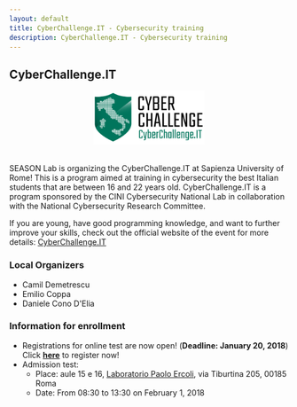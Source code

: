```yaml
---
layout: default
title: CyberChallenge.IT - Cybersecurity training
description: CyberChallenge.IT - Cybersecurity training
---
```


## CyberChallenge.IT

<div style="text-align: center;"><img src="assets/img/cyberchallengeit.png" alt="Drawing" style="width: 200px;" alt="CyberChallenge.IT"/></div><br/>

SEASON Lab is organizing the CyberChallenge.IT at Sapienza University of Rome! This is a program aimed at training in cybersecurity the best Italian students that are between 16 and 22 years old. CyberChallenge.IT is a program sponsored by the CINI Cybersecurity National Lab in collaboration with the National Cybersecurity Research Committee. 

If you are young, have good programming knowledge, and want to further improve your skills, check out the official website of the event for more details: [CyberChallenge.IT](https://cyberchallenge.it/)

### Local Organizers

 * Camil Demetrescu
 * Emilio Coppa
 * Daniele Cono D'Elia

### Information for enrollment

* Registrations for online test are now open! (**Deadline: January 20, 2018**) <br/>
Click **[here](https://cyberchallenge.it/register)** to register now!
* Admission test:
	* Place: aule 15 e 16, [Laboratorio Paolo Ercoli](http://tiburlab.dis.uniroma1.it), via Tiburtina 205, 00185 Roma
	* Date: From 08:30 to 13:30 on February 1, 2018